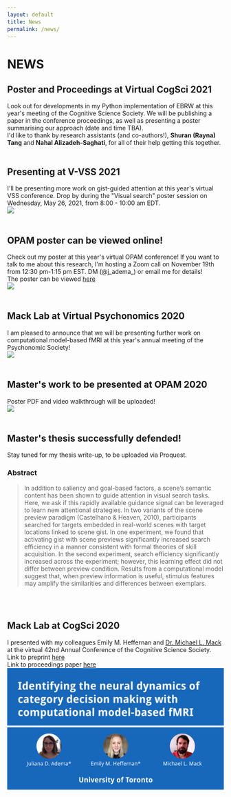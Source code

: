 ```yaml
---
layout: default
title: News
permalink: /news/
---
```


# NEWS

## Poster and Proceedings at Virtual CogSci 2021
Look out for developments in my Python implementation of EBRW at this year's meeting of the Cognitive Science Society. We will be publishing a paper in the conference proceedings, as well as presenting a poster summarising our approach (date and time TBA). <br/>
I'd like to thank by research assistants (and co-authors!), **Shuran (Rayna) Tang** and **Nahal Alizadeh-Saghati**, for all of their help getting this together. <br/>
<br/>

## Presenting at V-VSS 2021
I'll be presenting more work on gist-guided attention at this year's virtual VSS conference. Drop by during the "Visual search" poster session on Wednesday, May 26, 2021, from 8:00 - 10:00 am EDT. <br/>
<img src='https://www.visionsciences.org/wordpress/wp-content/uploads/2015/09/VSS_logo_color_60.png' width='150'>
<br/>
<br/>

## OPAM poster can be viewed online!
Check out my poster at this year's virtual OPAM conference!
If you want to talk to me about this research, I'm hosting a Zoom call on November 19th from 12:30 pm-1:15 pm EST. DM (@j_adema_) or email me for details! <br/>
The poster can be viewed [here](https://osf.io/n6kgp/) <br/>
<img src='http://www.opam.net/wp-content/uploads/2020/07/cropped-opambanner_virtualtop-3.png' width='200'>
<br/>
<br/>

## Mack Lab at Virtual Psychonomics 2020
I am pleased to announce that we will be presenting further work on computational model-based fMRI at this year's annual meeting of the Psychonomic Society!<br/>
<img src='https://cdn.ymaws.com/psychonomic.site-ym.com/graphics/logo.png'>
<br/>
<br/>

## Master's work to be presented at OPAM 2020
Poster PDF and video walkthrough will be uploaded!<br/>
<img src='http://www.opam.net/wp-content/uploads/2020/07/cropped-opambanner_virtualtop-3.png' width='200'>
<br/>
<br/>

## Master's thesis successfully defended!
Stay tuned for my thesis write-up, to be uploaded via Proquest.
### Abstract
>In addition to saliency and goal-based factors, a scene’s semantic content has been shown to guide attention in visual search tasks. Here, we ask if this rapidly available guidance signal can be leveraged to learn new attentional strategies. In two variants of the scene preview paradigm (Castelhano & Heaven, 2010), participants searched for targets embedded in real-world scenes with target locations linked to scene gist. In one experiment, we found that activating gist with scene previews significantly increased search efficiency in a manner consistent with formal theories of skill acquisition. In the second experiment, search efficiency significantly increased across the experiment; however, this learning effect did not differ between preview condition. Results from a computational model suggest that, when preview information is useful, stimulus features may amplify the similarities and differences between exemplars.
<br/>
<br/>

## Mack Lab at CogSci 2020
I presented with my colleagues Emily M. Heffernan and [Dr. Michael L. Mack](http://macklab.utoronto.ca/) at the virtual 42nd Annual Conference of the Cognitive Science Society.<br/>
Link to preprint [here](https://psyarxiv.com/xuzg6) <br/>
Link to proceedings paper [here](https://cognitivesciencesociety.org/cogsci20/papers/0113/0113.pdf)<br/>
![](./pics/cogslide.png)
